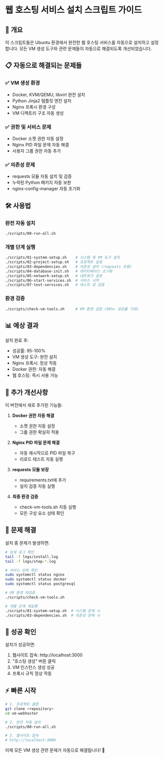 # 웹 호스팅 서비스 설치 스크립트 가이드

## 🚀 개요

이 스크립트들은 Ubuntu 환경에서 완전한 웹 호스팅 서비스를 자동으로 설치하고 설정합니다.
모든 VM 생성 도구와 관련 문제들이 자동으로 해결되도록 개선되었습니다.

## 📋 자동으로 해결되는 문제들

### ✅ VM 생성 환경
- Docker, KVM/QEMU, libvirt 완전 설치
- Python Jinja2 템플릿 엔진 설치
- Nginx 프록시 환경 구성
- VM 디렉토리 구조 자동 생성

### ✅ 권한 및 서비스 문제
- Docker 소켓 권한 자동 설정
- Nginx PID 파일 문제 자동 해결
- 사용자 그룹 권한 자동 추가

### ✅ 의존성 문제
- requests 모듈 자동 설치 및 검증
- 누락된 Python 패키지 자동 보완
- nginx-config-manager 자동 초기화

## 🛠️ 사용법

### 완전 자동 설치
```bash
./scripts/00-run-all.sh
```

### 개별 단계 실행
```bash
./scripts/01-system-setup.sh    # 시스템 및 VM 도구 설치
./scripts/02-project-setup.sh   # 프로젝트 설정
./scripts/03-dependencies.sh    # 의존성 설치 (requests 포함)
./scripts/04-database-init.sh   # 데이터베이스 초기화
./scripts/05-network-setup.sh   # 네트워크 설정
./scripts/06-start-services.sh  # 서비스 시작
./scripts/07-test-services.sh   # 테스트 및 검증
```

### 환경 검증
```bash
./scripts/check-vm-tools.sh     # VM 환경 검증 (96%+ 성공률 기대)
```

## 📊 예상 결과

설치 완료 후:
- 성공률: 95-100%
- VM 생성 도구: 완전 설치
- Nginx 프록시: 정상 작동
- Docker 권한: 자동 해결
- 웹 호스팅: 즉시 사용 가능

## 🎯 추가 개선사항

이 버전에서 새로 추가된 기능들:

1. **Docker 권한 자동 해결**
   - 소켓 권한 자동 설정
   - 그룹 권한 확실히 적용

2. **Nginx PID 파일 문제 해결**
   - 자동 재시작으로 PID 파일 복구
   - 리로드 테스트 자동 실행

3. **requests 모듈 보장**
   - requirements.txt에 추가
   - 설치 검증 자동 실행

4. **최종 환경 검증**
   - check-vm-tools.sh 자동 실행
   - 모든 구성 요소 상태 확인

## 🔧 문제 해결

설치 중 문제가 발생하면:

```bash
# 상세 로그 확인
tail -f logs/install.log
tail -f logs/step-*.log

# 서비스 상태 확인
sudo systemctl status nginx
sudo systemctl status docker
sudo systemctl status postgresql

# VM 환경 재검증
./scripts/check-vm-tools.sh

# 개별 단계 재실행
./scripts/01-system-setup.sh  # 시스템 문제 시
./scripts/03-dependencies.sh  # 의존성 문제 시
```

## 🌟 성공 확인

설치가 성공하면:
1. 웹사이트 접속: http://localhost:3000
2. "호스팅 생성" 버튼 클릭
3. VM 인스턴스 생성 성공
4. 프록시 규칙 정상 작동

## ⚡ 빠른 시작

```bash
# 1. 프로젝트 클론
git clone <repository>
cd vm-webhoster

# 2. 완전 자동 설치
./scripts/00-run-all.sh

# 3. 웹사이트 접속
# http://localhost:3000
```

이제 모든 VM 생성 관련 문제가 자동으로 해결됩니다! 🎉 